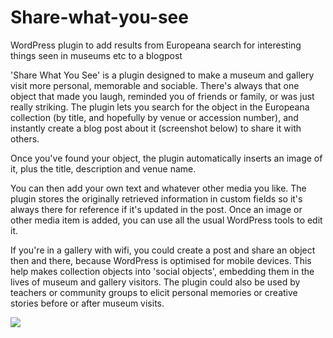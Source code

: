 Share-what-you-see
==================

WordPress plugin to add results from Europeana search for interesting things seen in museums etc to a blogpost

'Share What You See' is a plugin designed to make a museum and gallery visit more personal, memorable and sociable.  There's always that one object that made you laugh, reminded you of friends or family, or was just really striking.  The plugin lets you search for the object in the Europeana collection (by title, and hopefully by venue or accession number), and instantly create a blog post about it (screenshot below) to share it with others.

Once you've found your object, the plugin automatically inserts an image of it, plus the title, description and venue name.

You can then add your own text and whatever other media you like.  The  plugin stores the originally retrieved information in custom fields so it's always there for reference if it's updated in the post.  Once an image or other media item is added, you can use all the usual WordPress tools to edit it.

If you're in a gallery with wifi, you could create a post and share an object then and there, because WordPress is optimised for mobile devices.  This help makes collection objects into 'social objects', embedding them in the lives of museum and gallery visitors.  The plugin could also be used by teachers or community groups to elicit personal memories or creative stories before or after museum visits.

<img src="http://1.bp.blogspot.com/-DFZ2OcUj8ps/TfOpCEJLDNI/AAAAAAAAAEE/NO8muIyzltM/s1600/SWYS4_pre-populatedblogpost.png">
